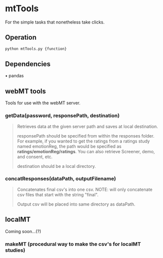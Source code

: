 # mtTools
For the simple tasks that nonetheless take clicks. 

## Operation
```python 
python mtTools.py {function} 
```
## Dependencies
• pandas
## webMT tools
Tools for use with the webMT server. 
### getData(password, responsePath, destination)
>
> Retrieves data at the given server path and saves at local destination. 
>
> responsePath should be specified from within the responses folder. For example, if you wanted to get the ratings from a ratings study named emotionReg, the path would be specified as **ratings/emotionReg/ratings**. You can also retrieve Screener, demo, and consent, etc.
>
> destination should be a local directory. 

### concatResponses(dataPath, outputFilename)
> 
> Concatenates final csv's into one csv. NOTE: will only concatenate csv files that start with the string "final". 
>
> Output csv will be placed into same directory as dataPath. 

## localMT
Coming soon...(?)

### makeMT (procedural way to make the csv's for localMT studies)
